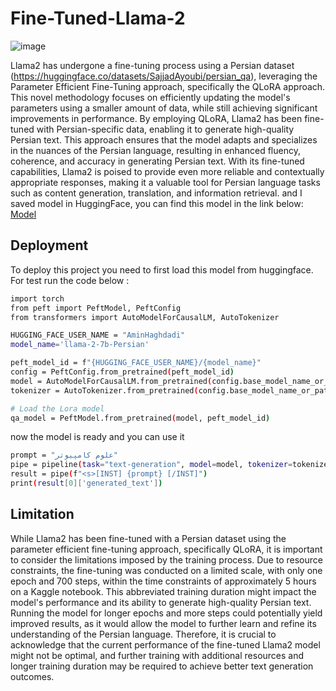 # Fine-Tuned-Llama-2
![image](https://img.shields.io/badge/Llama2-0467DF.svg?style=for-the-badge&logo=Meta&logoColor=white)

Llama2 has undergone a fine-tuning process using a Persian dataset (https://huggingface.co/datasets/SajjadAyoubi/persian_qa), leveraging the Parameter Efficient Fine-Tuning approach, specifically the QLoRA approach. This novel methodology focuses on efficiently updating the model's parameters using a smaller amount of data, while still achieving significant improvements in performance. By employing QLoRA, Llama2 has been fine-tuned with Persian-specific data, enabling it to generate high-quality Persian text. This approach ensures that the model adapts and specializes in the nuances of the Persian language, resulting in enhanced fluency, coherence, and accuracy in generating Persian text. With its fine-tuned capabilities, Llama2 is poised to provide even more reliable and contextually appropriate responses, making it a valuable tool for Persian language tasks such as content generation, translation, and information retrieval. and I saved model in HuggingFace, you can find this model in the link below: [Model](https://huggingface.co/AminHagh78/llama-2-7b-Persian)



## Deployment

To deploy this project you need to first load this model from huggingface. For test run the code below :
```bash
import torch
from peft import PeftModel, PeftConfig
from transformers import AutoModelForCausalLM, AutoTokenizer

HUGGING_FACE_USER_NAME = "AminHaghdadi"
model_name='llama-2-7b-Persian'

peft_model_id = f"{HUGGING_FACE_USER_NAME}/{model_name}"
config = PeftConfig.from_pretrained(peft_model_id)
model = AutoModelForCausalLM.from_pretrained(config.base_model_name_or_path, return_dict=True, load_in_8bit=False, device_map='auto')
tokenizer = AutoTokenizer.from_pretrained(config.base_model_name_or_path)

# Load the Lora model
qa_model = PeftModel.from_pretrained(model, peft_model_id)
```
now the model is ready and you can use it
```bash
prompt = "علوم کامپیوتر"
pipe = pipeline(task="text-generation", model=model, tokenizer=tokenizer, max_length=500)
result = pipe(f"<s>[INST] {prompt} [/INST]")
print(result[0]['generated_text'])
```


## Limitation 
While Llama2 has been fine-tuned with a Persian dataset using the parameter efficient fine-tuning approach, specifically QLoRA, it is important to consider the limitations imposed by the training process. Due to resource constraints, the fine-tuning was conducted on a limited scale, with only one epoch and 700 steps, within the time constraints of approximately 5 hours on a Kaggle notebook. This abbreviated training duration might impact the model's performance and its ability to generate high-quality Persian text. Running the model for longer epochs and more steps could potentially yield improved results, as it would allow the model to further learn and refine its understanding of the Persian language. Therefore, it is crucial to acknowledge that the current performance of the fine-tuned Llama2 model might not be optimal, and further training with additional resources and longer training duration may be required to achieve better text generation outcomes.
